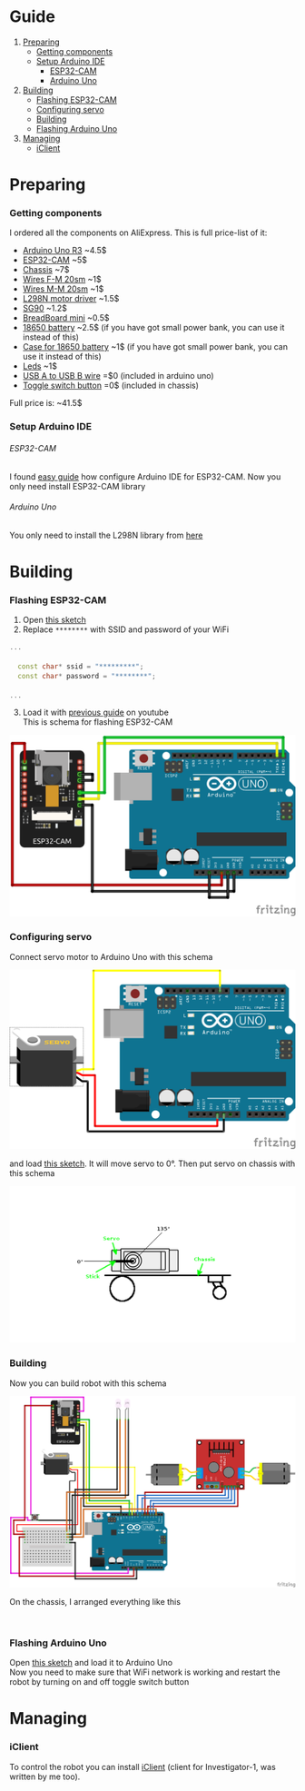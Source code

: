 # Guide

1. [Preparing](#preparing)
    - [Getting components](#getting-components)
    - [Setup Arduino IDE](#arduino-ide)
        - [ESP32-CAM](#esp32-cam)
        - [Arduino Uno](#arduino-uno)
2. [Building](#building)
    - [Flashing ESP32-CAM](#flashing-esp32-cam)
    - [Configuring servo](#configuring-servo)
    - [Building](#building-1)
    - [Flashing Arduino Uno](#flashing-arduino-uno)
3. [Managing](#managing)
    - [iClient](#iclient)

# Preparing

### Getting components

I ordered all the components on AliExpress. This is full price-list of it:

- [Arduino Uno R3](components/arduino_uno_r3.jpg) \~4.5$
- [ESP32-CAM](components/esp32-cam.jpg) \~5$
- [Chassis](components/chassis.jpg) \~7$
- [Wires F-M 20sm](components/wires_f-m_20sm.jpg) \~1$
- [Wires M-M 20sm](components/wires_m-m_20sm.jpg) \~1$
- [L298N motor driver](components/l298n_motor_driver.jpg) \~1.5$
- [SG90](components/sg90.jpg) \~1.2$
- [BreadBoard mini](components/breadboard_mini.jpg) \~0.5$
- [18650 battery](components/18650_battery.jpg) \~2.5$ (if you have got small power bank, you can use it instead of this)
- [Case for 18650 battery](components/case_for_18650_battery.jpg) \~1$ (if you have got small power bank, you can use it instead of this)
- [Leds](components/leds.jpg) \~1$
- [USB A to USB B wire](components/wire_usb_a_to_usb_b.jpg) =$0 (included in arduino uno)
- [Toggle switch button](components/toggle_switch_button.jpg) =0$ (included in chassis)

Full price is: \~41.5$

### Setup Arduino IDE

###### ESP32-CAM

I found [easy guide](https://www.youtube.com/watch?v=0LIhTLsOLbA) how configure Arduino IDE for ESP32-CAM. Now you only need install ESP32-CAM library<br>

###### Arduino Uno

You only need to install the L298N library from [here](https://github.com/AndreaLombardo/L298N)

# Building

### Flashing ESP32-CAM

1. Open [this sketch](../../arduino/esp32-cam/esp32-cam.ino)
2. Replace `********` with SSID and password of your WiFi
```cpp
...

  const char* ssid = "*********";
  const char* password = "********";

...
```
3. Load it with [previous guide](#esp32-cam) on youtube<br>
This is schema for flashing ESP32-CAM

<img src="../schema/esp32-cam_uno.png">



### Configuring servo

Connect servo motor to Arduino Uno with this schema

<img src="../schema/servo_uno.png">

and load [this sketch](../../arduino/servo/servo.ino). It will move servo to 0°. Then put servo on chassis with this schema

<img src="../schema/servo_chassis.png">



### Building

Now you can build robot with this schema

<img src="../schema/full.png">

On the chassis, I arranged everything like this

<img src="">


### Flashing Arduino Uno


Open [this sketch](../../arduino/arduino-uno/arduino-uno.ino) and load it to Arduino Uno<br>
Now you need to make sure that WiFi network is working and restart the robot by turning on and off toggle switch button



# Managing

### iClient

To control the robot you can install [iClient](../../client) (client for Investigator-1, was written by me too).

